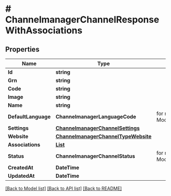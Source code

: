 # # ChannelmanagerChannelResponseWithAssociations


## Properties 


Name | Type | Description | Notes
------------ | ------------- | ------------- | -------------
**Id**| **string** |   | [optional]
**Grn**| **string** |   | [optional]
**Code**| **string** |   | [optional]
**Image**| **string** |   | [optional]
**Name**| **string** |   | [optional]
**DefaultLanguage**| **ChannelmanagerLanguageCode** |  for more information please, see Model/ChannelmanagerLanguageCode.php  | [optional]
**Settings**| [**ChannelmanagerChannelSettings**](ChannelmanagerChannelSettings.md) |   | [optional]
**Website**| [**ChannelmanagerChannelTypeWebsite**](ChannelmanagerChannelTypeWebsite.md) |   | [optional]
**Associations**| [**List<ChannelmanagerChannelResponseWithAssociationsAssociation>**](ChannelmanagerChannelResponseWithAssociationsAssociation.md) |   | [optional]
**Status**| **ChannelmanagerChannelStatus** |  for more information please, see Model/ChannelmanagerChannelStatus.php  | [optional]
**CreatedAt**| **DateTime** |   | [optional]
**UpdatedAt**| **DateTime** |   | [optional]


[[Back to Model list]](../../README.md#models) [[Back to API list]](../../README.md#endpoints) [[Back to README]](../../README.md)

